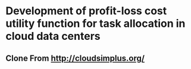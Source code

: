 # Development of profit-loss cost utility function for task allocation in cloud data centers 

## Clone From http://cloudsimplus.org/
